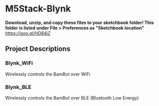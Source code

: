 # M5Stack-Blynk

**Download, unzip, and copy these files to your sketchbook folder! This folder is listed under File > Preferences as "Sketchbook location"**
*https://goo.gl/HD84iZ*

## Project Descriptions
### Blynk_WiFi
Wirelessly controls the BamBot over WiFi

### Blynk_BLE
Wirelessly controls the BamBot over BLE (Bluetooth Low Energy)
